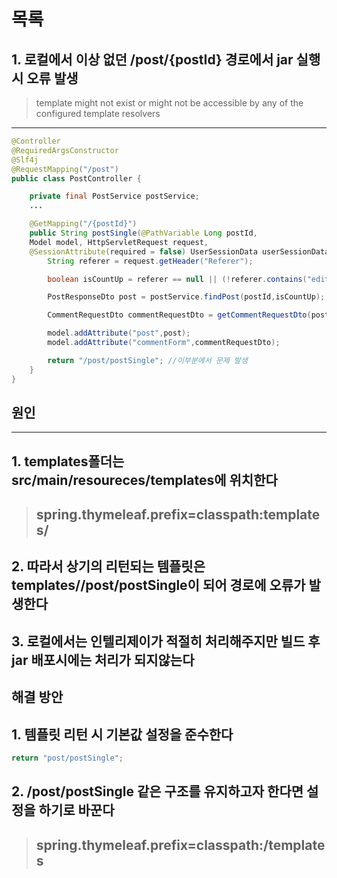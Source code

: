 # 목록

## 1. 로컬에서 이상 없던 /post/{postId} 경로에서 jar 실행 시 오류 발생

>template might not exist or might not be accessible by any of the configured template resolvers
---

```java
@Controller
@RequiredArgsConstructor
@Slf4j
@RequestMapping("/post")
public class PostController {

    private final PostService postService;
    ...

    @GetMapping("/{postId}")
    public String postSingle(@PathVariable Long postId, 
    Model model, HttpServletRequest request,
    @SessionAttribute(required = false) UserSessionData userSessionData) {
        String referer = request.getHeader("Referer");

        boolean isCountUp = referer == null || (!referer.contains("edit") && !referer.contains("new") && !referer.contains("post"));

        PostResponseDto post = postService.findPost(postId,isCountUp);

        CommentRequestDto commentRequestDto = getCommentRequestDto(postId, userSessionData);

        model.addAttribute("post",post);
        model.addAttribute("commentForm",commentRequestDto);

        return "/post/postSingle"; //이부분에서 문제 발생
    }
}
```

## 원인
---
## 1. templates폴더는 src/main/resoureces/templates에 위치한다
> ## spring.thymeleaf.prefix=classpath:templates/

## 2. 따라서 상기의 리턴되는 템플릿은 templates//post/postSingle이 되어 경로에 오류가 발생한다

## 3. 로컬에서는 인텔리제이가 적절히 처리해주지만 빌드 후 jar 배포시에는 처리가 되지않는다


## 해결 방안

## 1. 템플릿 리턴 시 기본값 설정을 준수한다


```java
return "post/postSingle";
```

## 2. /post/postSingle 같은 구조를 유지하고자 한다면 설정을 하기로 바꾼다

> ## spring.thymeleaf.prefix=classpath:/templates
